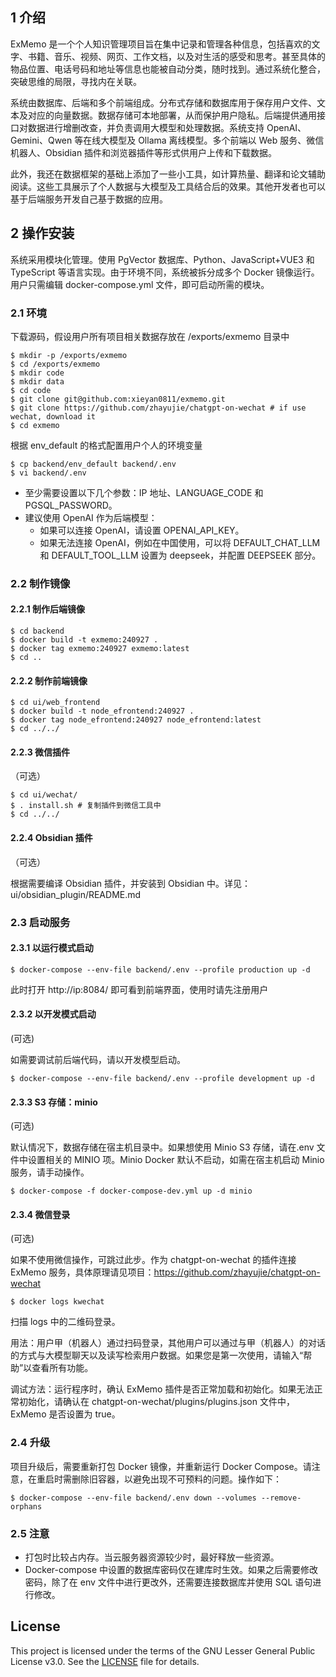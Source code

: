## 1 介绍

ExMemo 是一个个人知识管理项目旨在集中记录和管理各种信息，包括喜欢的文字、书籍、音乐、视频、网页、工作文档，以及对生活的感受和思考。甚至具体的物品位置、电话号码和地址等信息也能被自动分类，随时找到。通过系统化整合，突破思维的局限，寻找内在关联。

系统由数据库、后端和多个前端组成。分布式存储和数据库用于保存用户文件、文本及对应的向量数据。数据存储可本地部署，从而保护用户隐私。后端提供通用接口对数据进行增删改查，并负责调用大模型和处理数据。系统支持 OpenAI、Gemini、Qwen 等在线大模型及 Ollama 离线模型。多个前端以 Web 服务、微信机器人、Obsidian 插件和浏览器插件等形式供用户上传和下载数据。

此外，我还在数据框架的基础上添加了一些小工具，如计算热量、翻译和论文辅助阅读。这些工具展示了个人数据与大模型及工具结合后的效果。其他开发者也可以基于后端服务开发自己基于数据的应用。

## 2 操作安装

系统采用模块化管理。使用 PgVector 数据库、Python、JavaScript+VUE3 和 TypeScript 等语言实现。由于环境不同，系统被拆分成多个 Docker 镜像运行。用户只需编辑 docker-compose.yml 文件，即可启动所需的模块。

### 2.1 环境

下载源码，假设用户所有项目相关数据存放在 /exports/exmemo 目录中

``` shell
$ mkdir -p /exports/exmemo
$ cd /exports/exmemo
$ mkdir code
$ mkdir data
$ cd code
$ git clone git@github.com:xieyan0811/exmemo.git
$ git clone https://github.com/zhayujie/chatgpt-on-wechat # if use wechat, download it
$ cd exmemo
```

根据 env_default 的格式配置用户个人的环境变量

``` shell
$ cp backend/env_default backend/.env
$ vi backend/.env
```

* 至少需要设置以下几个参数：IP 地址、LANGUAGE_CODE 和 PGSQL_PASSWORD。
* 建议使用 OpenAI 作为后端模型：
	* 如果可以连接 OpenAI，请设置 OPENAI_API_KEY。
	* 如果无法连接 OpenAI，例如在中国使用，可以将 DEFAULT_CHAT_LLM 和 DEFAULT_TOOL_LLM 设置为 deepseek，并配置 DEEPSEEK 部分。

### 2.2 制作镜像

#### 2.2.1 制作后端镜像

``` shell
$ cd backend
$ docker build -t exmemo:240927 .
$ docker tag exmemo:240927 exmemo:latest
$ cd ..
```

#### 2.2.2 制作前端镜像

``` shell
$ cd ui/web_frontend
$ docker build -t node_efrontend:240927 .
$ docker tag node_efrontend:240927 node_efrontend:latest
$ cd ../../
```

#### 2.2.3 微信插件

（可选）

``` shell
$ cd ui/wechat/
$ . install.sh # 复制插件到微信工具中
$ cd ../../
```

#### 2.2.4 Obsidian 插件

（可选）

根据需要编译 Obsidian 插件，并安装到 Obsidian 中。详见：ui/obsidian_plugin/README.md

### 2.3 启动服务

#### 2.3.1 以运行模式启动

```shell
$ docker-compose --env-file backend/.env --profile production up -d
```

此时打开 http://ip:8084/ 即可看到前端界面，使用时请先注册用户

#### 2.3.2 以开发模式启动

(可选)

如需要调试前后端代码，请以开发模型启动。

```shell
$ docker-compose --env-file backend/.env --profile development up -d
```

#### 2.3.3 S3 存储：minio

(可选)

默认情况下，数据存储在宿主机目录中。如果想使用 Minio S3 存储，请在.env 文件中设置相关的 MINIO 项。Minio Docker 默认不启动，如需在宿主机启动 Minio 服务，请手动操作。

```shell
$ docker-compose -f docker-compose-dev.yml up -d minio
```

#### 2.3.4 微信登录

(可选)

如果不使用微信操作，可跳过此步。作为 chatgpt-on-wechat 的插件连接 ExMemo 服务，具体原理请见项目：https://github.com/zhayujie/chatgpt-on-wechat

```shell
$ docker logs kwechat
```

扫描 logs 中的二维码登录。

用法：用户甲（机器人）通过扫码登录，其他用户可以通过与甲（机器人）的对话的方式与大模型聊天以及读写检索用户数据。如果您是第一次使用，请输入“帮助”以查看所有功能。

调试方法：运行程序时，确认 ExMemo 插件是否正常加载和初始化。如果无法正常初始化，请确认在 chatgpt-on-wechat/plugins/plugins.json 文件中，ExMemo 是否设置为 true。

### 2.4 升级

项目升级后，需要重新打包 Docker 镜像，并重新运行 Docker Compose。请注意，在重启时需删除旧容器，以避免出现不可预料的问题。操作如下：

```shell
$ docker-compose --env-file backend/.env down --volumes --remove-orphans
```

### 2.5 注意

* 打包时比较占内存。当云服务器资源较少时，最好释放一些资源。
* Docker-compose 中设置的数据库密码仅在建库时生效。如果之后需要修改密码，除了在 env 文件中进行更改外，还需要连接数据库并使用 SQL 语句进行修改。

## License

This project is licensed under the terms of the GNU Lesser General Public License v3.0. See the [LICENSE](./LICENSE) file for details.